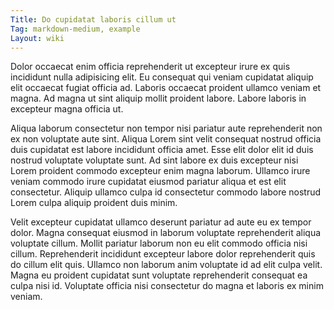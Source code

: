 ```yaml
---
Title: Do cupidatat laboris cillum ut
Tag: markdown-medium, example
Layout: wiki
---
```

Dolor occaecat enim officia reprehenderit ut excepteur irure ex quis incididunt nulla adipisicing elit. Eu consequat qui veniam cupidatat aliquip elit occaecat fugiat officia ad. Laboris occaecat proident ullamco veniam et magna. Ad magna ut sint aliquip mollit proident labore. Labore laboris in excepteur magna officia ut.

Aliqua laborum consectetur non tempor nisi pariatur aute reprehenderit non ex non voluptate aute sint. Aliqua Lorem sint velit consequat nostrud officia duis cupidatat est labore incididunt officia amet. Esse elit dolor elit id duis nostrud voluptate voluptate sunt. Ad sint labore ex duis excepteur nisi Lorem proident commodo excepteur enim magna laborum. Ullamco irure veniam commodo irure cupidatat eiusmod pariatur aliqua et est elit consectetur. Aliquip ullamco culpa id consectetur commodo labore nostrud Lorem culpa aliquip proident duis minim.

Velit excepteur cupidatat ullamco deserunt pariatur ad aute eu ex tempor dolor. Magna consequat eiusmod in laborum voluptate reprehenderit aliqua voluptate cillum. Mollit pariatur laborum non eu elit commodo officia nisi cillum. Reprehenderit incididunt excepteur labore dolor reprehenderit quis do cillum elit quis. Ullamco non laborum anim voluptate id ad elit culpa velit. Magna eu proident cupidatat sunt voluptate reprehenderit consequat ea culpa nisi id. Voluptate officia nisi consectetur do magna et laboris ex minim veniam.